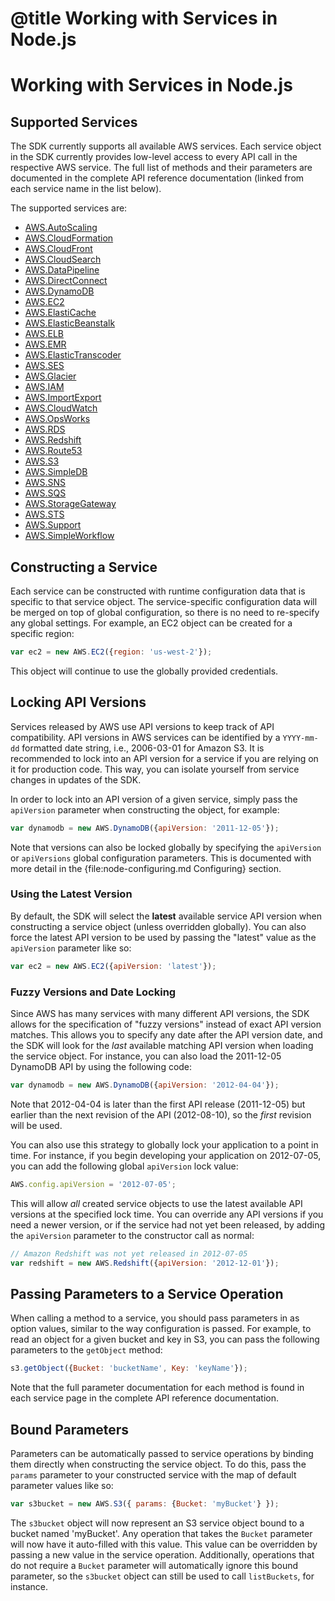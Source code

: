 # @title Working with Services in Node.js

# Working with Services in Node.js

## Supported Services

The SDK currently supports all available AWS services. Each service object
in the SDK currently provides low-level access to every API call in the
respective AWS service. The full list of methods and their parameters are
documented in the complete API reference documentation (linked from each
service name in the list below).

The supported services are:

* [AWS.AutoScaling](http://docs.amazonwebservices.com/AWSJavaScriptSDK/latest/frames.html#!AWS/AutoScaling.html)
* [AWS.CloudFormation](http://docs.amazonwebservices.com/AWSJavaScriptSDK/latest/frames.html#!AWS/CloudFormation.html)
* [AWS.CloudFront](http://docs.amazonwebservices.com/AWSJavaScriptSDK/latest/frames.html#!AWS/CloudFront.html)
* [AWS.CloudSearch](http://docs.amazonwebservices.com/AWSJavaScriptSDK/latest/frames.html#!AWS/CloudSearch.html)
* [AWS.DataPipeline](http://docs.amazonwebservices.com/AWSJavaScriptSDK/latest/frames.html#!AWS/DataPipeline.html)
* [AWS.DirectConnect](http://docs.amazonwebservices.com/AWSJavaScriptSDK/latest/frames.html#!AWS/DirectConnect.html)
* [AWS.DynamoDB](http://docs.amazonwebservices.com/AWSJavaScriptSDK/latest/frames.html#!AWS/DynamoDB.html)
* [AWS.EC2](http://docs.amazonwebservices.com/AWSJavaScriptSDK/latest/frames.html#!AWS/EC2.html)
* [AWS.ElastiCache](http://docs.amazonwebservices.com/AWSJavaScriptSDK/latest/frames.html#!AWS/ElastiCache.html)
* [AWS.ElasticBeanstalk](http://docs.amazonwebservices.com/AWSJavaScriptSDK/latest/frames.html#!AWS/ElasticBeanstalk.html)
* [AWS.ELB](http://docs.amazonwebservices.com/AWSJavaScriptSDK/latest/frames.html#!AWS/ELB.html)
* [AWS.EMR](http://docs.amazonwebservices.com/AWSJavaScriptSDK/latest/frames.html#!AWS/EMR.html)
* [AWS.ElasticTranscoder](http://docs.amazonwebservices.com/AWSJavaScriptSDK/latest/frames.html#!AWS/ElasticTranscoder.html)
* [AWS.SES](http://docs.amazonwebservices.com/AWSJavaScriptSDK/latest/frames.html#!AWS/SES.html)
* [AWS.Glacier](http://docs.amazonwebservices.com/AWSJavaScriptSDK/latest/frames.html#!AWS/Glacier.html)
* [AWS.IAM](http://docs.amazonwebservices.com/AWSJavaScriptSDK/latest/frames.html#!AWS/IAM.html)
* [AWS.ImportExport](http://docs.amazonwebservices.com/AWSJavaScriptSDK/latest/frames.html#!AWS/ImportExport.html)
* [AWS.CloudWatch](http://docs.amazonwebservices.com/AWSJavaScriptSDK/latest/frames.html#!AWS/CloudWatch.html)
* [AWS.OpsWorks](http://docs.amazonwebservices.com/AWSJavaScriptSDK/latest/frames.html#!AWS/OpsWorks.html)
* [AWS.RDS](http://docs.amazonwebservices.com/AWSJavaScriptSDK/latest/frames.html#!AWS/RDS.html)
* [AWS.Redshift](http://docs.amazonwebservices.com/AWSJavaScriptSDK/latest/frames.html#!AWS/Redshift.html)
* [AWS.Route53](http://docs.amazonwebservices.com/AWSJavaScriptSDK/latest/frames.html#!AWS/Route53.html)
* [AWS.S3](http://docs.amazonwebservices.com/AWSJavaScriptSDK/latest/frames.html#!AWS/S3.html)
* [AWS.SimpleDB](http://docs.amazonwebservices.com/AWSJavaScriptSDK/latest/frames.html#!AWS/SimpleDB.html)
* [AWS.SNS](http://docs.amazonwebservices.com/AWSJavaScriptSDK/latest/frames.html#!AWS/SNS.html)
* [AWS.SQS](http://docs.amazonwebservices.com/AWSJavaScriptSDK/latest/frames.html#!AWS/SQS.html)
* [AWS.StorageGateway](http://docs.amazonwebservices.com/AWSJavaScriptSDK/latest/frames.html#!AWS/StorageGateway.html)
* [AWS.STS](http://docs.amazonwebservices.com/AWSJavaScriptSDK/latest/frames.html#!AWS/STS.html)
* [AWS.Support](http://docs.amazonwebservices.com/AWSJavaScriptSDK/latest/frames.html#!AWS/Support.html)
* [AWS.SimpleWorkflow](http://docs.amazonwebservices.com/AWSJavaScriptSDK/latest/frames.html#!AWS/SimpleWorkflow.html)

<div class="clear"></div>

## Constructing a Service

Each service can be constructed with runtime configuration data that is
specific to that service object. The service-specific configuration data
will be merged on top of global configuration, so there is no need to
re-specify any global settings. For example, an EC2 object can be created
for a specific region:

```javascript
var ec2 = new AWS.EC2({region: 'us-west-2'});
```

This object will continue to use the globally provided credentials.

## Locking API Versions

Services released by AWS use API versions to keep track of API compatibility.
API versions in AWS services can be identified by a `YYYY-mm-dd` formatted
date string, i.e., 2006-03-01 for Amazon S3. It is recommended to lock into
an API version for a service if you are relying on it for production code.
This way, you can isolate yourself from service changes in updates of the
SDK.

In order to lock into an API version of a given service, simply pass the
`apiVersion` parameter when constructing the object, for example:

```javascript
var dynamodb = new AWS.DynamoDB({apiVersion: '2011-12-05'});
```

Note that versions can also be locked globally by specifying the `apiVersion`
or `apiVersions` global configuration parameters. This is documented with
more detail in the {file:node-configuring.md Configuring} section.

### Using the Latest Version

By default, the SDK will select the **latest** available service API version
when constructing a service object (unless overridden globally). You can
also force the latest API version to be used by passing the "latest" value
as the `apiVersion` parameter like so:

```javascript
var ec2 = new AWS.EC2({apiVersion: 'latest'});
```

### Fuzzy Versions and Date Locking

Since AWS has many services with many different API versions, the SDK allows
for the specification of "fuzzy versions" instead of exact API version
matches. This allows you to specify any date after the API version date,
and the SDK will look for the *last* available matching API version when
loading the service object. For instance, you can also load the 2011-12-05
DynamoDB API by using the following code:

```javascript
var dynamodb = new AWS.DynamoDB({apiVersion: '2012-04-04'});
```

Note that 2012-04-04 is later than the first API release (2011-12-05)
but earlier than the next revision of the API (2012-08-10), so the *first*
revision will be used.

You can also use this strategy to globally lock your application to a point
in time. For instance, if you begin developing your application on 2012-07-05,
you can add the following global `apiVersion` lock value:

```javascript
AWS.config.apiVersion = '2012-07-05';
```

This will allow *all* created service objects to use the latest available
API versions at the specified lock time. You can override any API versions
if you need a newer version, or if the service had not yet been released,
by adding the `apiVersion` parameter to the constructor call as normal:

```javascript
// Amazon Redshift was not yet released in 2012-07-05
var redshift = new AWS.Redshift({apiVersion: '2012-12-01'});
```

## Passing Parameters to a Service Operation

When calling a method to a service, you should pass parameters in as
option values, similar to the way configuration is passed.
For example, to read an object for a given bucket and key in S3, you
can pass the following parameters to the `getObject` method:

```javascript
s3.getObject({Bucket: 'bucketName', Key: 'keyName'});
```

Note that the full parameter documentation for each method is found
in each service page in the complete API reference documentation.

## Bound Parameters

Parameters can be automatically passed to service operations by binding them
directly when constructing the service object. To do this, pass the `params`
parameter to your constructed service with the map of default parameter
values like so:

```javascript
var s3bucket = new AWS.S3({ params: {Bucket: 'myBucket'} });
```

The `s3bucket` object will now represent an S3 service object bound to a bucket
named 'myBucket'. Any operation that takes the `Bucket` parameter will now
have it auto-filled with this value. This value can be overridden by passing
a new value in the service operation. Additionally, operations that do not
require a `Bucket` parameter will automatically ignore this bound parameter,
so the `s3bucket` object can still be used to call `listBuckets`, for instance.
